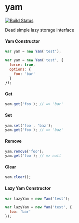 yam
====

[![Build Status](https://travis-ci.org/twokul/yam.svg)](https://travis-ci.org/twokul/yam)

Dead simple lazy storage interface

#### Yam Constructor

```javascript
var yam = new Yam('test');
```

```javascript
var yam = new Yam('test', {
  force: true,
  options: {
    foo: 'bar'
  }
});
```

#### Get

```javascript
yam.get('foo'); // => 'bar'
```

#### Set

```javascript
yam.set('foo', 'baz');
yam.get('foo'); // => 'baz'
```

#### Remove

```javascript
yam.remove('foo');
yam.get('foo'); // => null
```

#### Clear

```javascript
yam.clear();
```

#### Lazy Yam Constructor

```javascript
var lazyYam = new Yam('test');
```

```javascript
var lazyYam = new Yam('test', {
  foo: 'bar'
});
```
